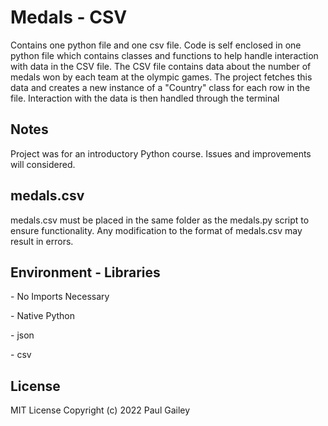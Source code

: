 # Medals - CSV
<p>Contains one python file and one csv file. Code is self enclosed in one python file which contains classes and functions to help handle
interaction with data in the CSV file. The CSV file contains data about the number of medals won by each team at the olympic games. The
project fetches this data and creates a new instance of a "Country" class for each row in the file. Interaction with the data is then handled
through the terminal</p>

 ## Notes
 <p>Project was for an introductory Python course. Issues and improvements will considered.</p>
 
 ## medals.csv
<p>medals.csv must be placed in the same folder as the medals.py script to ensure functionality. Any modification to the format of medals.csv 
may result in errors.</p> 

 ## Environment - Libraries
 <p>- No Imports Necessary</p>
 <p>- Native Python</p>
 <p>- json</p>
 <p>- csv</p>

## License
MIT License Copyright (c) 2022 Paul Gailey
